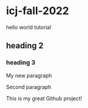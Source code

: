 # icj-fall-2022
hello world tutorial
## heading 2

<h3>heading 3</h3>

My new paragraph

Second paragraph

This is my great Github project!
